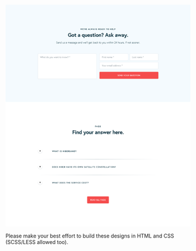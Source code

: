 ![screenshot image](designs/screenshot.png)

Please make your best effort to build these designs in HTML and CSS (SCSS/LESS allowed too).